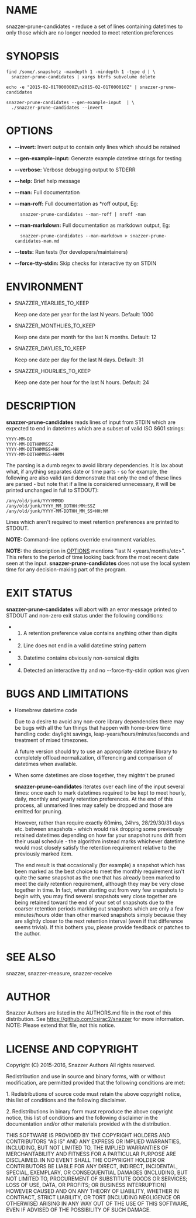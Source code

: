 # NAME

snazzer-prune-candidates - reduce a set of lines containing datetimes to only
those which are no longer needed to meet retention preferences

# SYNOPSIS

    find /some/.snapshotz -maxdepth 1 -mindepth 1 -type d | \
      snazzer-prune-candidates | xargs btrfs subvolume delete

    echo -e "2015-02-01T000000Z\n2015-02-01T000010Z" | snazzer-prune-candidates

    snazzer-prune-candidates --gen-example-input  | \
      ./snazzer-prune-candidates --invert

# OPTIONS

- **--invert:** Invert output to contain only lines which should be retained
- **--gen-example-input:** Generate example datetime strings for testing
- **--verbose:** Verbose debugging output to STDERR
- **--help:** Brief help message
- **--man:** Full documentation
- **--man-roff:** Full documentation as \*roff output, Eg:

        snazzer-prune-candidates --man-roff | nroff -man

- **--man-markdown:** Full documentation as markdown output, Eg:

        snazzer-prune-candidates --man-markdown > snazzer-prune-candidates-man.md

- **--tests:** Run tests (for developers/maintainers)
- **--force-tty-stdin:** Skip checks for interactive tty on STDIN

# ENVIRONMENT

- SNAZZER\_YEARLIES\_TO\_KEEP

    Keep one date per year for the last N years. Default: 1000

- SNAZZER\_MONTHLIES\_TO\_KEEP

    Keep one date per month for the last N months. Default: 12

- SNAZZER\_DAYLIES\_TO\_KEEP

    Keep one date per day for the last N days. Default: 31

- SNAZZER\_HOURLIES\_TO\_KEEP

    Keep one date per hour for the last N hours. Default: 24

# DESCRIPTION

**snazzer-prune-candidates** reads lines of input from STDIN which are expected
to end in datetimes which are a subset of valid ISO 8601 strings:

    YYYY-MM-DD
    YYYY-MM-DDTHHMMSSZ
    YYYY-MM-DDTHHMMSS+HH
    YYYY-MM-DDTHHMMSS-HHMM

The parsing is a dumb regex to avoid library dependencies. It is lax about what,
if anything separates date or time parts - so for example, the following are
also valid (and demonstrate that only the end of these lines are parsed - but
note that if a line is considered unnecessary, it will be printed unchanged in
full to STDOUT):

    /any/old/junk/YYYYMMDD
    /any/old/junk/YYYY_MM_DDTHH:MM:SSZ
    /any/old/junk/YYYY-MM-DDTHH_MM_SS+HH:MM

Lines which aren't required to meet retention preferences are printed to STDOUT.

**NOTE:** Command-line options override environment variables.

**NOTE:** the description in [OPTIONS](https://metacpan.org/pod/OPTIONS) mentions "last N <years/months/etc>".
This refers to the period of time looking back from the most recent date seen at
the input. **snazzer-prune-candidates** does not use the local system time for
any decision-making part of the program.

# EXIT STATUS

**snazzer-prune-candidates** will abort with an error message printed to STDOUT
and non-zero exit status under the following conditions:

- 1. A retention preference value contains anything other than digits
- 2. Line does not end in a valid datetime string pattern
- 3. Datetime contains obviously non-sensical digits
- 4. Detected an interactive tty and no --force-tty-stdin option was given

# BUGS AND LIMITATIONS

- Homebrew datetime code

    Due to a desire to avoid any non-core library dependencies there may be bugs
    with all the fun things that happen with home-brew time handling code: daylight
    savings, leap-years/hours/minutes/seconds and treatment of mixed timezones.

    A future version should try to use an appropriate datetime library to completely
    offload normalization, differencing and comparison of datetimes when available.

- When some datetimes are close together, they mightn't be pruned

    **snazzer-prune-candidates** iterates over each line of the input several times:
    once each to mark datetimes required to be kept to meet hourly, daily, monthly
    and yearly retention preferences. At the end of this process, all unmarked lines
    may safely be dropped and those are emitted for pruning.

    However, rather than require exactly 60mins, 24hrs, 28/29/30/31 days etc.
    between snapshots - which would risk dropping some previously retained datetimes
    depending on how far your snapshot runs drift from their usual schedule - the
    algorithm instead marks whichever datetime would most closely satisfy the
    retention requirement relative to the previously marked item.

    The end result is that occasionally (for example) a snapshot which has been
    marked as the best choice to meet the monthly requirement isn't quite the same
    snapshot as the one that has already been marked to meet the daily retention
    requirement, although they may be very close together in time. In fact, when
    starting out from very few snapshots to begin with, you may find several
    snapshots very close together are being retained toward the end of your set of
    snapshots due to the coarser retention periods marking out snapshots which are
    only a few minutes/hours older than other marked snapshots simply because they
    are slightly closer to the next retention interval (even if that difference
    seems trivial). If this bothers you, please provide feedback or patches to the
    author.

# SEE ALSO

snazzer, snazzer-measure, snazzer-receive

# AUTHOR

Snazzer Authors are listed in the AUTHORS.md file in the root of this
distribution. See https://github.com/csirac2/snazzer for more information.
NOTE: Please extend that file, not this notice.

# LICENSE AND COPYRIGHT

Copyright (C) 2015-2016, Snazzer Authors All rights reserved.

Redistribution and use in source and binary forms, with or without
modification, are permitted provided that the following conditions are met:

1\. Redistributions of source code must retain the above copyright notice, this
list of conditions and the following disclaimer.

2\. Redistributions in binary form must reproduce the above copyright notice,
this list of conditions and the following disclaimer in the documentation
and/or other materials provided with the distribution.

THIS SOFTWARE IS PROVIDED BY THE COPYRIGHT HOLDERS AND CONTRIBUTORS "AS IS" AND
ANY EXPRESS OR IMPLIED WARRANTIES, INCLUDING, BUT NOT LIMITED TO, THE IMPLIED
WARRANTIES OF MERCHANTABILITY AND FITNESS FOR A PARTICULAR PURPOSE ARE
DISCLAIMED. IN NO EVENT SHALL THE COPYRIGHT HOLDER OR CONTRIBUTORS BE LIABLE
FOR ANY DIRECT, INDIRECT, INCIDENTAL, SPECIAL, EXEMPLARY, OR CONSEQUENTIAL
DAMAGES (INCLUDING, BUT NOT LIMITED TO, PROCUREMENT OF SUBSTITUTE GOODS OR
SERVICES; LOSS OF USE, DATA, OR PROFITS; OR BUSINESS INTERRUPTION) HOWEVER
CAUSED AND ON ANY THEORY OF LIABILITY, WHETHER IN CONTRACT, STRICT LIABILITY,
OR TORT (INCLUDING NEGLIGENCE OR OTHERWISE) ARISING IN ANY WAY OUT OF THE USE
OF THIS SOFTWARE, EVEN IF ADVISED OF THE POSSIBILITY OF SUCH DAMAGE.
